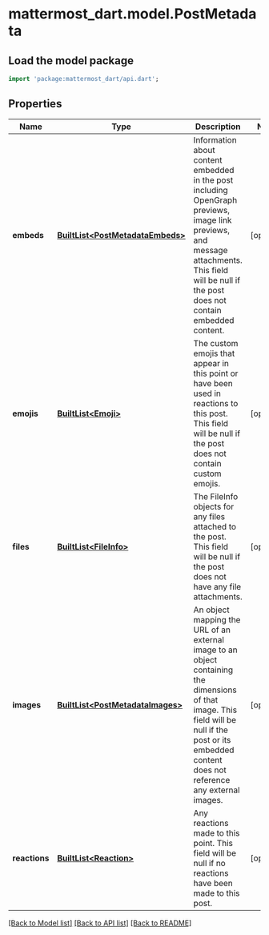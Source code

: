 # mattermost_dart.model.PostMetadata

## Load the model package
```dart
import 'package:mattermost_dart/api.dart';
```

## Properties
Name | Type | Description | Notes
------------ | ------------- | ------------- | -------------
**embeds** | [**BuiltList&lt;PostMetadataEmbeds&gt;**](PostMetadataEmbeds.md) | Information about content embedded in the post including OpenGraph previews, image link previews, and message attachments. This field will be null if the post does not contain embedded content.  | [optional] 
**emojis** | [**BuiltList&lt;Emoji&gt;**](Emoji.md) | The custom emojis that appear in this point or have been used in reactions to this post. This field will be null if the post does not contain custom emojis.  | [optional] 
**files** | [**BuiltList&lt;FileInfo&gt;**](FileInfo.md) | The FileInfo objects for any files attached to the post. This field will be null if the post does not have any file attachments.  | [optional] 
**images** | [**BuiltList&lt;PostMetadataImages&gt;**](PostMetadataImages.md) | An object mapping the URL of an external image to an object containing the dimensions of that image. This field will be null if the post or its embedded content does not reference any external images.  | [optional] 
**reactions** | [**BuiltList&lt;Reaction&gt;**](Reaction.md) | Any reactions made to this point. This field will be null if no reactions have been made to this post.  | [optional] 

[[Back to Model list]](../README.md#documentation-for-models) [[Back to API list]](../README.md#documentation-for-api-endpoints) [[Back to README]](../README.md)


